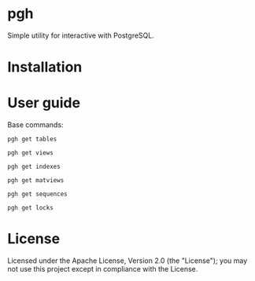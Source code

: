 # pgh

Simple utility for interactive with PostgreSQL.

# Installation

# User guide

Base commands:

```
pgh get tables
```
```
pgh get views
```
```
pgh get indexes
```
```
pgh get matviews
```
```
pgh get sequences
```

```
pgh get locks
```

# License

Licensed under the Apache License, Version 2.0 (the "License"); you may not use this project except in compliance with the License.
